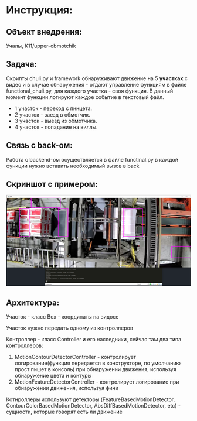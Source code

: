 # Инструкция:

## Объект внедрения:
  Учалы, К11/upper-obmotchik

## Задача:

Скрипты chuli.py и framework обнаруживают движение на 5 __участках__ с видео и в случае обнаружения - отдают управление функциям в файле functional_chuli.py, для каждого участка - своя функция. В данный момент функции логируют каждое событие в текстовый файл.

  - 1 участок - переход с пинцета.
  - 2 участок - заезд в обмотчик.
  - 3 участок - выезд из обмотчика.
  - 4 участок - попадание на виллы.

## Связь с back-ом:

Работа с backend-ом осуществляется в файле functinal.py в каждой функции нужно вставить необходимый вызов в back

## Скриншот с примером:

![output example](/assets/workExample.png "output example")

## Архитектура:

Участок - класс Box - координаты на видосе

Участок нужно передать одному из контроллеров

Контроллер - класс Controller и его наследники, сейчас там два типа контроллеров:
  1) MotionContourDetectorController - контролирует логирование(функция передается в конструкторе, по умолчанию прост пишет в консоль) при обнаружении движения, используя обнаружение цвета и контуры
  2) MotionFeatureDetectorController - контролирует логирование при обнаружении движения, используя фичи  

Котнроллеры используют детекторы (FeatureBasedMotionDetector, ContourColorBasedMotionDetector, AbsDiffBasedMotionDetector, etc) - сущности, которые говорят есть ли движение



